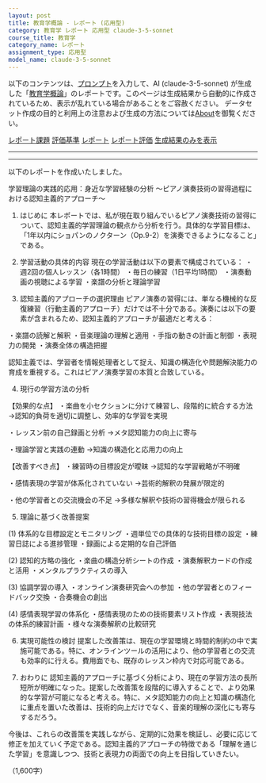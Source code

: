 ```yaml
---
layout: post
title: 教育学概論 - レポート (応用型)
category: 教育学 レポート 応用型 claude-3-5-sonnet
course_title: 教育学
category_name: レポート
assignment_type: 応用型
model_name: claude-3-5-sonnet
---
```


以下のコンテンツは、[プロンプト](https://github.com/takedatoshiyuki/synthetic_assignments/tree/main/generated/教育学/claude-3-5-sonnet/prompt_レポート-応用型.md)を入力して、AI (claude-3-5-sonnet) が生成した「[教育学概論](/contents/教育学/)」のレポートです。このページは生成結果から自動的に作成されているため、表示が乱れている場合があることをご容赦ください。
データセット作成の目的と利用上の注意および生成の方法については[About](/About)を御覧ください。

[レポート課題](../レポート課題-応用型)
[評価基準](../評価基準-応用型)
[レポート](../レポート-応用型)
[レポート評価](../レポート評価-応用型)
[生成結果のみを表示](https://github.com/takedatoshiyuki/synthetic_assignments/tree/main/generated/教育学/claude-3-5-sonnet/レポート-応用型.md)
  

***
***
  
以下のレポートを作成いたしました。

学習理論の実践的応用：身近な学習経験の分析
～ピアノ演奏技術の習得過程における認知主義的アプローチ～

1. はじめに
本レポートでは、私が現在取り組んでいるピアノ演奏技術の習得について、認知主義的学習理論の観点から分析を行う。具体的な学習目標は、「1年以内にショパンのノクターン（Op.9-2）を演奏できるようになること」である。

2. 学習活動の具体的内容
現在の学習活動は以下の要素で構成されている：
・週2回の個人レッスン（各1時間）
・毎日の練習（1日平均1時間）
・演奏動画の視聴による学習
・楽譜の分析と理論学習

3. 認知主義的アプローチの選択理由
ピアノ演奏の習得には、単なる機械的な反復練習（行動主義的アプローチ）だけでは不十分である。演奏には以下の要素が含まれるため、認知主義的アプローチが最適だと考える：

・楽譜の読解と解釈
・音楽理論の理解と適用
・手指の動きの計画と制御
・表現力の開発
・演奏全体の構造把握

認知主義では、学習者を情報処理者として捉え、知識の構造化や問題解決能力の育成を重視する。これはピアノ演奏学習の本質と合致している。

4. 現行の学習方法の分析

【効果的な点】
・楽曲を小セクションに分けて練習し、段階的に統合する方法
→認知的負荷を適切に調整し、効率的な学習を実現

・レッスン前の自己録画と分析
→メタ認知能力の向上に寄与

・理論学習と実践の連動
→知識の構造化と応用力の向上

【改善すべき点】
・練習時の目標設定が曖昧
→認知的な学習戦略が不明確

・感情表現の学習が体系化されていない
→芸術的解釈の発展が限定的

・他の学習者との交流機会の不足
→多様な解釈や技術の習得機会が限られる

5. 理論に基づく改善提案

(1) 体系的な目標設定とモニタリング
・週単位での具体的な技術目標の設定
・練習日誌による進捗管理
・録画による定期的な自己評価

(2) 認知的方略の強化
・楽曲の構造分析シートの作成
・演奏解釈カードの作成と活用
・メンタルプラクティスの導入

(3) 協調学習の導入
・オンライン演奏研究会への参加
・他の学習者とのフィードバック交換
・合奏機会の創出

(4) 感情表現学習の体系化
・感情表現のための技術要素リスト作成
・表現技法の体系的練習計画
・様々な演奏解釈の比較研究

6. 実現可能性の検討
提案した改善策は、現在の学習環境と時間的制約の中で実施可能である。特に、オンラインツールの活用により、他の学習者との交流も効率的に行える。費用面でも、既存のレッスン枠内で対応可能である。

7. おわりに
認知主義的アプローチに基づく分析により、現在の学習方法の長所短所が明確になった。提案した改善策を段階的に導入することで、より効果的な学習が可能になると考える。特に、メタ認知能力の向上と知識の構造化に重点を置いた改善は、技術的向上だけでなく、音楽的理解の深化にも寄与するだろう。

今後は、これらの改善策を実践しながら、定期的に効果を検証し、必要に応じて修正を加えていく予定である。認知主義的アプローチの特徴である「理解を通じた学習」を意識しつつ、技術と表現力の両面での向上を目指していきたい。

（1,600字）
